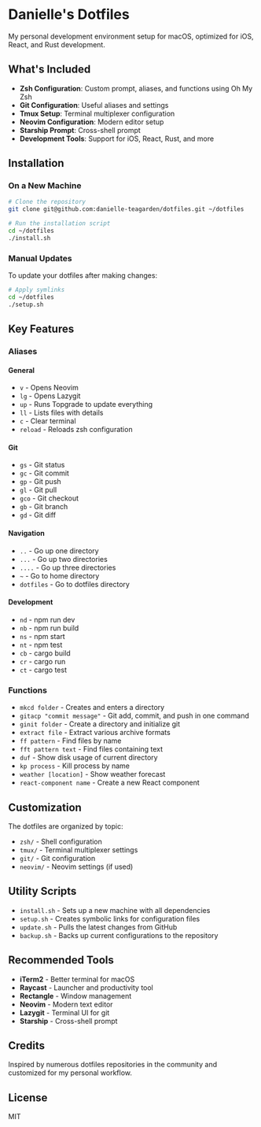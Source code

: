 # Danielle's Dotfiles

My personal development environment setup for macOS, optimized for iOS, React, and Rust development.

## What's Included

- **Zsh Configuration**: Custom prompt, aliases, and functions using Oh My Zsh
- **Git Configuration**: Useful aliases and settings
- **Tmux Setup**: Terminal multiplexer configuration
- **Neovim Configuration**: Modern editor setup
- **Starship Prompt**: Cross-shell prompt
- **Development Tools**: Support for iOS, React, Rust, and more

## Installation

### On a New Machine

```bash
# Clone the repository
git clone git@github.com:danielle-teagarden/dotfiles.git ~/dotfiles

# Run the installation script
cd ~/dotfiles
./install.sh
```

### Manual Updates

To update your dotfiles after making changes:

```bash
# Apply symlinks
cd ~/dotfiles
./setup.sh
```

## Key Features

### Aliases

#### General
- `v` - Opens Neovim
- `lg` - Opens Lazygit
- `up` - Runs Topgrade to update everything
- `ll` - Lists files with details
- `c` - Clear terminal
- `reload` - Reloads zsh configuration

#### Git
- `gs` - Git status
- `gc` - Git commit
- `gp` - Git push
- `gl` - Git pull
- `gco` - Git checkout
- `gb` - Git branch
- `gd` - Git diff

#### Navigation
- `..` - Go up one directory
- `...` - Go up two directories
- `....` - Go up three directories
- `~` - Go to home directory
- `dotfiles` - Go to dotfiles directory

#### Development
- `nd` - npm run dev
- `nb` - npm run build
- `ns` - npm start
- `nt` - npm test
- `cb` - cargo build
- `cr` - cargo run
- `ct` - cargo test

### Functions

- `mkcd folder` - Creates and enters a directory
- `gitacp "commit message"` - Git add, commit, and push in one command
- `ginit folder` - Create a directory and initialize git
- `extract file` - Extract various archive formats
- `ff pattern` - Find files by name
- `fft pattern text` - Find files containing text
- `duf` - Show disk usage of current directory
- `kp process` - Kill process by name
- `weather [location]` - Show weather forecast
- `react-component name` - Create a new React component

## Customization

The dotfiles are organized by topic:

- `zsh/` - Shell configuration
- `tmux/` - Terminal multiplexer settings
- `git/` - Git configuration
- `neovim/` - Neovim settings (if used)

## Utility Scripts

- `install.sh` - Sets up a new machine with all dependencies
- `setup.sh` - Creates symbolic links for configuration files
- `update.sh` - Pulls the latest changes from GitHub
- `backup.sh` - Backs up current configurations to the repository

## Recommended Tools

- **iTerm2** - Better terminal for macOS
- **Raycast** - Launcher and productivity tool
- **Rectangle** - Window management
- **Neovim** - Modern text editor
- **Lazygit** - Terminal UI for git
- **Starship** - Cross-shell prompt

## Credits

Inspired by numerous dotfiles repositories in the community and customized for my personal workflow.

## License

MIT
